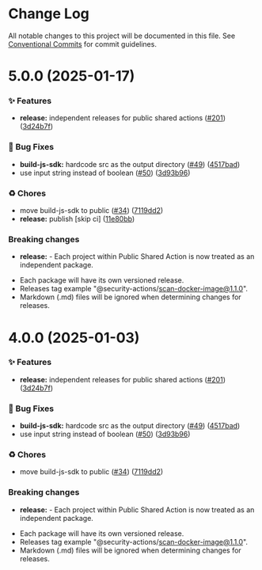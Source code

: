 # Change Log

All notable changes to this project will be documented in this file.
See [Conventional Commits](https://conventionalcommits.org) for commit guidelines.

# 5.0.0 (2025-01-17)


### ✨ Features

* **release:** independent releases for public shared actions ([#201](https://github.com/Kong/public-shared-actions/issues/201)) ([3d24b7f](https://github.com/Kong/public-shared-actions/commit/3d24b7f70c912df037063a571e59e789f4e49fc2))


### 🐛 Bug Fixes

* **build-js-sdk:** hardcode src as the output directory ([#49](https://github.com/Kong/public-shared-actions/issues/49)) ([4517bad](https://github.com/Kong/public-shared-actions/commit/4517bad0f9414091f830ddc739cfc3df214d903a))
* use input string instead of boolean ([#50](https://github.com/Kong/public-shared-actions/issues/50)) ([3d93b96](https://github.com/Kong/public-shared-actions/commit/3d93b96af46a4f38d62cb65ab0c221aa3531522c))


### ♻️ Chores

* move build-js-sdk to public ([#34](https://github.com/Kong/public-shared-actions/issues/34)) ([7119dd2](https://github.com/Kong/public-shared-actions/commit/7119dd21a38e4fc6e879f9c9fff2e593966c43a5))
* **release:** publish [skip ci] ([11e80bb](https://github.com/Kong/public-shared-actions/commit/11e80bb231ae182696a52f7ec7b0b9fae53303bf))


### Breaking changes

* **release:** - Each project within Public Shared Action is now treated as an independent package.
- Each package will have its own versioned release.
- Releases tag example "@security-actions/scan-docker-image@1.1.0".
- Markdown (.md) files will be ignored when determining changes for releases.





# 4.0.0 (2025-01-03)


### ✨ Features

* **release:** independent releases for public shared actions ([#201](https://github.com/Kong/public-shared-actions/issues/201)) ([3d24b7f](https://github.com/Kong/public-shared-actions/commit/3d24b7f70c912df037063a571e59e789f4e49fc2))


### 🐛 Bug Fixes

* **build-js-sdk:** hardcode src as the output directory ([#49](https://github.com/Kong/public-shared-actions/issues/49)) ([4517bad](https://github.com/Kong/public-shared-actions/commit/4517bad0f9414091f830ddc739cfc3df214d903a))
* use input string instead of boolean ([#50](https://github.com/Kong/public-shared-actions/issues/50)) ([3d93b96](https://github.com/Kong/public-shared-actions/commit/3d93b96af46a4f38d62cb65ab0c221aa3531522c))


### ♻️ Chores

* move build-js-sdk to public ([#34](https://github.com/Kong/public-shared-actions/issues/34)) ([7119dd2](https://github.com/Kong/public-shared-actions/commit/7119dd21a38e4fc6e879f9c9fff2e593966c43a5))


### Breaking changes

* **release:** - Each project within Public Shared Action is now treated as an independent package.
- Each package will have its own versioned release.
- Releases tag example "@security-actions/scan-docker-image@1.1.0".
- Markdown (.md) files will be ignored when determining changes for releases.
